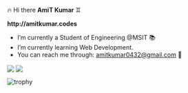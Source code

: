 :fire: Hi there **AmiT Kumar**
:gemini:

**__http://amitkumar.codes__**

 - I’m currently a Student of Engineering @MSIT :books:
 - I’m currently learning Web Development.
 - You can reach me through: amitkumar0432@gmail.com :email:
 
<img align="center" src="https://github-readme-stats.vercel.app/api/top-langs/?username=amitk432" />
<img align="center" src="https://github-readme-stats.vercel.app/api/?username=amitk432" /> 


![trophy](https://github-profile-trophy.vercel.app/?username=amitk432&column=3&margin-w=15&margin-h=15&no-frame=true&theme=buddhism)


